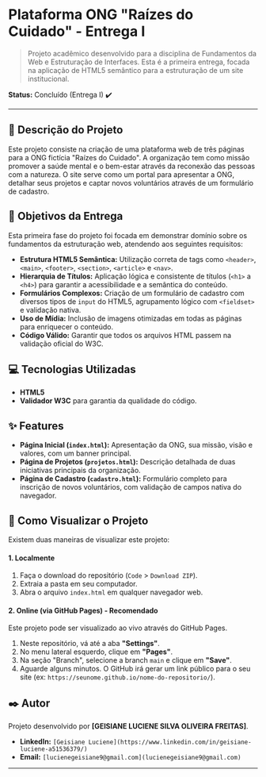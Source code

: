 # Plataforma ONG "Raízes do Cuidado" - Entrega I

> Projeto acadêmico desenvolvido para a disciplina de Fundamentos da Web e Estruturação de Interfaces. Esta é a primeira entrega, focada na aplicação de HTML5 semântico para a estruturação de um site institucional.

**Status:** Concluído (Entrega I) ✔️

---

## 📝 Descrição do Projeto

Este projeto consiste na criação de uma plataforma web de três páginas para a ONG fictícia "Raízes do Cuidado". A organização tem como missão promover a saúde mental e o bem-estar através da reconexão das pessoas com a natureza. O site serve como um portal para apresentar a ONG, detalhar seus projetos e captar novos voluntários através de um formulário de cadastro.

## 🎯 Objetivos da Entrega

Esta primeira fase do projeto foi focada em demonstrar domínio sobre os fundamentos da estruturação web, atendendo aos seguintes requisitos:

-   **Estrutura HTML5 Semântica:** Utilização correta de tags como `<header>`, `<main>`, `<footer>`, `<section>`, `<article>` e `<nav>`.
-   **Hierarquia de Títulos:** Aplicação lógica e consistente de títulos (`<h1>` a `<h4>`) para garantir a acessibilidade e a semântica do conteúdo.
-   **Formulários Complexos:** Criação de um formulário de cadastro com diversos tipos de `input` do HTML5, agrupamento lógico com `<fieldset>` e validação nativa.
-   **Uso de Mídia:** Inclusão de imagens otimizadas em todas as páginas para enriquecer o conteúdo.
-   **Código Válido:** Garantir que todos os arquivos HTML passem na validação oficial do W3C.

## 💻 Tecnologias Utilizadas

-   **HTML5**
-   **Validador W3C** para garantia da qualidade do código.

## ✨ Features

-   **Página Inicial (`index.html`):** Apresentação da ONG, sua missão, visão e valores, com um banner principal.
-   **Página de Projetos (`projetos.html`):** Descrição detalhada de duas iniciativas principais da organização.
-   **Página de Cadastro (`cadastro.html`):** Formulário completo para inscrição de novos voluntários, com validação de campos nativa do navegador.

## 🚀 Como Visualizar o Projeto

Existem duas maneiras de visualizar este projeto:

#### 1. Localmente

1.  Faça o download do repositório (`Code` > `Download ZIP`).
2.  Extraia a pasta em seu computador.
3.  Abra o arquivo `index.html` em qualquer navegador web.

#### 2. Online (via GitHub Pages) - Recomendado

Este projeto pode ser visualizado ao vivo através do GitHub Pages.

1.  Neste repositório, vá até a aba **"Settings"**.
2.  No menu lateral esquerdo, clique em **"Pages"**.
3.  Na seção "Branch", selecione a branch `main` e clique em **"Save"**.
4.  Aguarde alguns minutos. O GitHub irá gerar um link público para o seu site (ex: `https://seunome.github.io/nome-do-repositorio/`).

## ✒️ Autor

Projeto desenvolvido por **[GEISIANE LUCIENE SILVA OLIVEIRA FREITAS]**.

-   **LinkedIn:** `[Geisiane Luciene](https://www.linkedin.com/in/geisiane-luciene-a51536379/)`
-   **Email:** `[lucienegeisiane9@gmail.com](lucienegeisiane9@gmail.com)`

---
